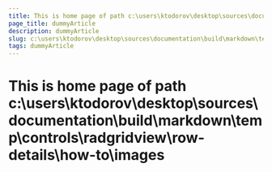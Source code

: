 ```yaml
---
title: This is home page of path c:\users\ktodorov\desktop\sources\documentation\build\markdown\temp\controls\radgridview\row-details\how-to\images
page_title: dummyArticle
description: dummyArticle
slug: c:\users\ktodorov\desktop\sources\documentation\build\markdown\temp\controls\radgridview\row-details\how-to\images
tags: dummyArticle
---
```

# This is home page of path c:\users\ktodorov\desktop\sources\documentation\build\markdown\temp\controls\radgridview\row-details\how-to\images
